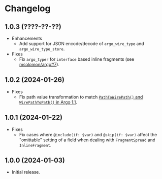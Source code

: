 # Changelog

## 1.0.3 (????-??-??)

* Enhancements
  * Add support for JSON encode/decode of `argo_wire_type` and `argo_wire_type_store`.
* Fixes
  * Fix `argo_typer` for `interface` based inline fragments (see [msolomon/argo#7](https://github.com/msolomon/argo/issues/7)).

## 1.0.2 (2024-01-26)

* Fixes
  * Fix path value transformation to match [`PathToWirePath()` and `WirePathToPath()` in Argo 1.1](https://msolomon.github.io/argo/versions/1.1/spec#sec-Path-value-transformation).

## 1.0.1 (2024-01-22)

* Fixes
  * Fix cases where `@include(if: $var)` and `@skip(if: $var)` affect the "omittable" setting of a field when dealing with `FragmentSpread` and `InlineFragment`.

## 1.0.0 (2024-01-03)

* Initial release.
